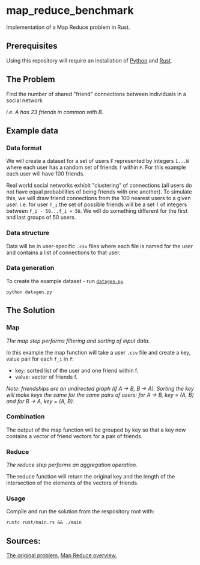 # map_reduce_benchmark

Implementation of a Map Reduce problem in Rust.

## Prerequisites

Using this repository will require an installation of [Python](https://www.python.org/downloads/) and [Rust](https://www.rust-lang.org/tools/install).

## The Problem

Find the number of shared "friend" connections between individuals in a social network 

*i.e. A has 23 friends in common with B.*

## Example data

### Data format

We will create a dataset for a set of users `F` represented by integers `1...N` where each user has a random set of friends `f` within `F`. For this example each user will have 100 friends.

Real world social networks exhibit "clustering" of connections (all users do not have equal probabilities of being friends with one another). To simulate this, we will draw friend connections from the 100 nearest users to a given user. i.e. for user `f_i` the set of possible friends will be a set `f` of integers between `f_i - 50...f_i + 50`. We will do something different for the first and last groups of 50 users.

### Data structure

Data will be in user-specific `.csv` files where each file is named for the user and contains a list of connections to that user.

### Data generation

To create the example dataset - run [`datagen.py`](https://github.com/hamishgibbs/map_reduce_benchmark/blob/main/datagen.py).

```shell
python datagen.py
```

## The Solution

### Map

*The map step performs filtering and sorting of input data.*

In this example the map function will take a user `.csv` file and create a key, value pair for each `f_i` in `f`:

  * key: sorted list of the user and one friend within f.
  * value: vector of friends f.

*Note: friendships are an undirected graph (if A -> B, B -> A). Sorting the key will make keys the same for the same pairs of users: for A -> B, key = (A, B) and for B -> A, key = (A, B).*

### Combination

The output of the map function will be grouped by key so that a key now contains a vector of friend vectors for a pair of friends.

### Reduce

*The reduce step performs an aggregation operation.*

The reduce function will return the original key and the length of the intersection of the elements of the vectors of friends.

### Usage

Compile and run the solution from the respository root with:

```shell
rustc rust/main.rs && ./main
```

## Sources:

[The original problem.](https://stackoverflow.com/questions/12375761/good-mapreduce-examples)
[Map Reduce overview.](https://en.wikipedia.org/wiki/MapReduce)
